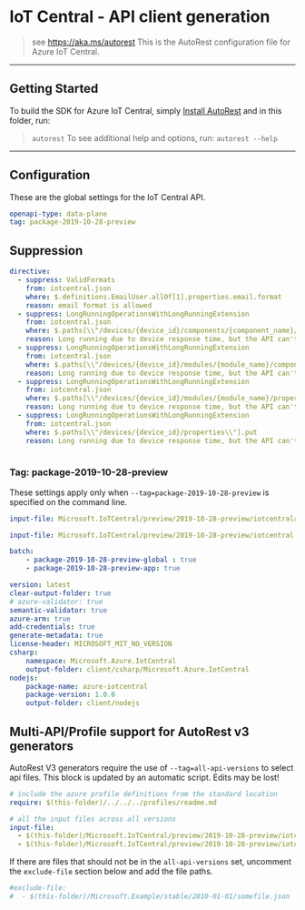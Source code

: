 # IoT Central - API client generation
> see https://aka.ms/autorest
This is the AutoRest configuration file for Azure IoT Central.
---
## Getting Started
To build the SDK for Azure IoT Central, simply [Install AutoRest](https://aka.ms/autorest/install) and in this folder, run:
> `autorest`
To see additional help and options, run:
> `autorest --help`
---
## Configuration
These are the global settings for the IoT Central API.
``` yaml
openapi-type: data-plane
tag: package-2019-10-28-preview
```

## Suppression

``` yaml
directive:
  - suppress: ValidFormats
    from: iotcentral.json
    where: $.definitions.EmailUser.allOf[1].properties.email.format
    reason: email format is allowed
  - suppress: LongRunningOperationsWithLongRunningExtension
    from: iotcentral.json
    where: $.paths[\\"/devices/{device_id}/components/{component_name}/properties\\"].put
    reason: Long running due to device response time, but the API can't implement a standard pattern around
  - suppress: LongRunningOperationsWithLongRunningExtension
    from: iotcentral.json
    where: $.paths[\\"/devices/{device_id}/modules/{module_name}/components/{component_name}/properties\\"].put
    reason: Long running due to device response time, but the API can't implement a standard pattern around
  - suppress: LongRunningOperationsWithLongRunningExtension
    from: iotcentral.json
    where: $.paths[\\"/devices/{device_id}/modules/{module_name}/properties\\"].put
    reason: Long running due to device response time, but the API can't implement a standard pattern around
  - suppress: LongRunningOperationsWithLongRunningExtension
    from: iotcentral.json
    where: $.paths[\\"/devices/{device_id}/properties\\"].put
    reason: Long running due to device response time, but the API can't implement a standard pattern around
    
```

### Tag: package-2019-10-28-preview
These settings apply only when `--tag=package-2019-10-28-preview` is specified on the command line.

```yaml $(package-2019-10-28-preview-global)
input-file: Microsoft.IoTCentral/preview/2019-10-28-preview/iotcentralapps.json
```
```yaml $(package-2019-10-28-preview-app)
input-file: Microsoft.IoTCentral/preview/2019-10-28-preview/iotcentral.json
```

```yaml
batch:
    - package-2019-10-28-preview-global : true
    - package-2019-10-28-preview-app: true
```

```yaml
version: latest
clear-output-folder: true
# azure-validator: true
semantic-validator: true
azure-arm: true
add-credentials: true
generate-metadata: true
license-header: MICROSOFT_MIT_NO_VERSION
csharp:
    namespace: Microsoft.Azure.IotCentral
    output-folder: client/csharp/Microsoft.Azure.IotCentral
nodejs:
    package-name: azure-iotcentral
    package-version: 1.0.0
    output-folder: client/nodejs
```
## Multi-API/Profile support for AutoRest v3 generators 
AutoRest V3 generators require the use of `--tag=all-api-versions` to select api files.
This block is updated by an automatic script. Edits may be lost!
``` yaml $(tag) == 'all-api-versions' /* autogenerated */
# include the azure profile definitions from the standard location
require: $(this-folder)/../../../profiles/readme.md

# all the input files across all versions
input-file:
  - $(this-folder)/Microsoft.IoTCentral/preview/2019-10-28-preview/iotcentralapps.json
  - $(this-folder)/Microsoft.IoTCentral/preview/2019-10-28-preview/iotcentral.json

```
If there are files that should not be in the `all-api-versions` set, 
uncomment the  `exclude-file` section below and add the file paths.
``` yaml $(tag) == 'all-api-versions'
#exclude-file: 
#  - $(this-folder)/Microsoft.Example/stable/2010-01-01/somefile.json
```